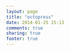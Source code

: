 ```yaml
---
layout: page
title: "octopress"
date: 2014-01-25 15:13
comments: true
sharing: true
footer: true
---
```

